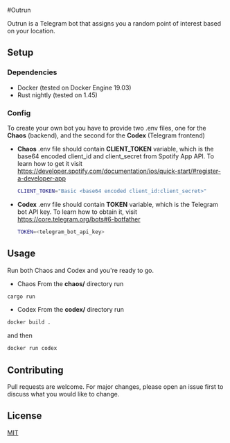 #Outrun

Outrun is a Telegram bot that assigns you a random point of interest based on your location.

## Setup
### Dependencies
* Docker (tested on Docker Engine 19.03)
* Rust nightly (tested on 1.45)

### Config
To create your own bot you have to provide two .env files, one for the **Chaos** (backend), and the second for the **Codex** (Telegram frontend) 

* **Chaos** .env file should contain **CLIENT_TOKEN** variable, which is the base64 encoded client_id and client_secret from Spotify App API. To learn how to get it visit https://developer.spotify.com/documentation/ios/quick-start/#register-a-developer-app
    ```bash
    CLIENT_TOKEN="Basic <base64 encoded client_id:client_secret>"
    ```
* **Codex** .env file should contain **TOKEN** variable, which is the Telegram bot API key. To learn how to obtain it, visit https://core.telegram.org/bots#6-botfather
    ```bash
    TOKEN=<telegram_bot_api_key>
    ```

## Usage
Run both Chaos and Codex and you're ready to go.
* Chaos
From the **chaos/** directory run
```bash
cargo run
```

* Codex
From the **codex/** directory run
```bash
docker build .
```
and then
```bash
docker run codex
```
## Contributing
Pull requests are welcome. For major changes, please open an issue first to discuss what you would like to change.

## License
[MIT](https://choosealicense.com/licenses/mit/)
